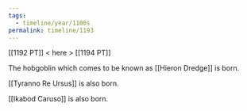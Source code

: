 ```yaml
---
tags:
  - timeline/year/1100s
permalink: timeline/1193
---
```

[[1192 PT]] < here > [[1194 PT]]

The hobgoblin which comes to be known as [[Hieron Dredge]] is born.

[[Tyranno Re Ursus]] is also born.

[[Ikabod Caruso]] is also born.